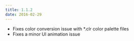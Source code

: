 ```yaml
---
title: 1.1.2
date: 2016-02-29
---
```


- Fixes color conversion issue with *.clr color palette files
- Fixes a minor UI animation issue
